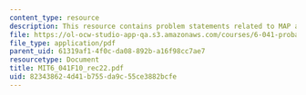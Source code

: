 ```yaml
---
content_type: resource
description: This resource contains problem statements related to MAP and LMS estimates.
file: https://ol-ocw-studio-app-qa.s3.amazonaws.com/courses/6-041-probabilistic-systems-analysis-and-applied-probability-fall-2010/823438624d41b755da9c55ce3882bcfe_MIT6_041F10_rec22.pdf
file_type: application/pdf
parent_uid: 61319af1-4f0c-da08-892b-a16f98cc7ae7
resourcetype: Document
title: MIT6_041F10_rec22.pdf
uid: 82343862-4d41-b755-da9c-55ce3882bcfe
---
```


